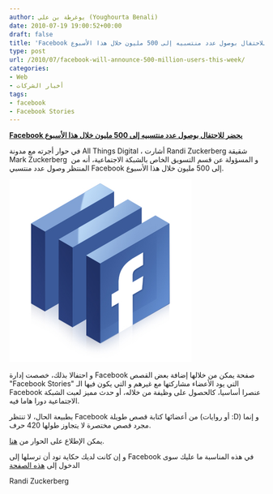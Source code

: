 ```yaml
---
author: يوغرطة بن علي (Youghourta Benali)
date: 2010-07-19 19:00:52+00:00
draft: false
title: 'Facebook يحضر للاحتفال بوصول عدد منتسبيه إلى 500 مليون خلال هذا الأسبوع  '
type: post
url: /2010/07/facebook-will-announce-500-million-users-this-week/
categories:
- Web
- أخبار الشركات
tags:
- facebook
- Facebook Stories
---
```


**[Facebook يحضر للاحتفال بوصول عدد منتسبيه إلى 500 مليون خلال هذا الأسبوع](facebook-will-announce-500-million-users-this-week)**




في حوار أجرته مع مدونة All Things Digital ، أشارت Randi Zuckerberg شقيقة Mark Zuckerberg  و المسؤولة عن قسم التسويق الخاص بالشبكة الاجتماعية، أنه من المنتظر وصول عدد منتسبي Facebook إلى 500 مليون خلال هذا الأسبوع.




[![](facebook-logo.jpg)
](facebook-will-announce-500-million-users-this-week)


و احتفالا بذلك، خصصت إدارة Facebook صفحة يمكن من خلالها إضافة بعض القصص "Facebook Stories" التي يود الأعضاء مشاركتها مع غيرهم و التي يكون فيها الـ Facebook عنصرا أساسيا، كالحصول على وظيفة من خلاله، أو حدث مميز لعبت الشبكة الاجتماعية دورا هاما فيه.

بطبيعة الحال، لا تنتظر Facebook من أعضائها كتابة قصص طويلة (أو روايات :D) و إنما مجرد قصص مختصرة لا يتجاوز طولها 420 حرف.

يمكن الإطلاع على الحوار من [هنا](http://kara.allthingsd.com/20100716/exclusive-facebook-will-announce-500-million-users-next-week-with-facebook-stories/).

و إن كانت لديك حكاية تود أن ترسلها إلى Facebook في هذه المناسبة ما عليك سوى الدخول إلى [هذه الصفحة](http://www.facebook.com/help/contact.php?show_form=user_stories)

Randi Zuckerberg
